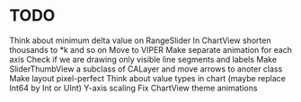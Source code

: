 #  TODO

Think about minimum delta value on RangeSlider
In ChartView shorten thousands to *k and so on
Move to VIPER
Make separate animation for each axis
Check if we are drawing only visible line segments and labels
Make SliderThumbView a subclass of CALayer and move arrows to anoter class
Make layout pixel-perfect
Think about value types in chart (maybe replace Int64 by Int or UInt)
Y-axis scaling
Fix ChartView theme animations

